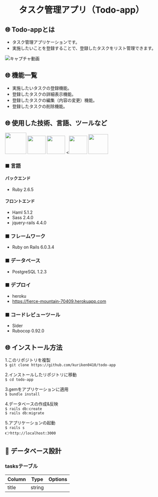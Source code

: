 <h1 align="center">タスク管理アプリ（Todo-app）</h1>

## :globe_with_meridians: Todo-appとは
- タスク管理アプリケーションです。
- 実施したいことを登録することで、登録したタスクをリスト管理できます。

![キャプチャ動画](https://i.gyazo.com/714267011c1b4daf70c54d854b720c31.gif)

## :globe_with_meridians: 機能一覧
- 実施したいタスクの登録機能。
- 登録したタスクの詳細表示機能。
- 登録したタスクの編集（内容の変更）機能。
- 登録したタスクの削除機能。

## :globe_with_meridians: 使用した技術、言語、ツールなど
<a><img src="https://user-images.githubusercontent.com/39142850/71774533-1ddf1780-2fb4-11ea-8560-753bed352838.png" width="70px;" /></a> <!-- rubyのロゴ -->
<a><img src="https://user-images.githubusercontent.com/39142850/71774548-731b2900-2fb4-11ea-99ba-565546c5acb4.png" height="60px;" /></a> <!-- RubyOnRailsのロゴ -->
<a><img src="https://user-images.githubusercontent.com/39142850/71774618-b32edb80-2fb5-11ea-9050-d5929a49e9a5.png" height="60px;" /></a> <!-- Hamlのロゴ -->
<a><<img src="https://user-images.githubusercontent.com/39142850/71774644-115bbe80-2fb6-11ea-822c-568eabde5228.png" height="60px" /></a> <!-- Scssのロゴ -->
<a><img src="https://user-images.githubusercontent.com/39142850/71774768-d064a980-2fb7-11ea-88ad-4562c59470ae.png" height="65px;" /></a> <!-- jQueryのロゴ -->
### ■ 言語

#### バックエンド
* Ruby 2.6.5

#### フロントエンド
* Haml 5.1.2
* Sass 2.4.0
* jquery-rails 4.4.0

### ■ フレームワーク
* Ruby on Rails 6.0.3.4

### ■ データベース
* PostgreSQL 1.2.3

### ■ デプロイ
* heroku
* https://fierce-mountain-70409.herokuapp.com

### ■ コードレビューツール
* Sider
* Rubocop 0.92.0

## :globe_with_meridians: インストール方法
1.このリポジトリを複製<br>
`$ git clone https://github.com/kuriken0410/todo-app`

2.インストールしたリポジトリに移動<br>
`$ cd todo-app`

3.gemをアプリケーションに適用<br>
`$ bundle install`<br>

4.データベースの作成&反映<br>
`$ rails db:create`<br>
`$ rails db:migrate`<br>

5.アプリケーションの起動<br>
`$ rails s`<br>
:point_right:`http://localhost:3000`

## :page_facing_up: データベース設計
### tasksテーブル
|Column|Type|Options|
|------|----|-------|
|title|string||
